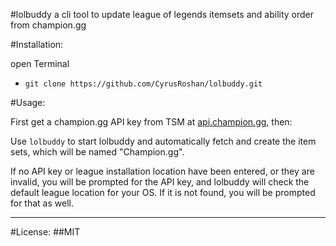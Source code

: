 #lolbuddy
a cli tool to update league of legends itemsets and ability order from champion.gg

#Installation:

open Terminal
* ```git clone https://github.com/CyrusRoshan/lolbuddy.git```

#Usage:

First get a champion.gg API key from TSM at <a href="http://api.champion.gg">api.champion.gg</a>, then:

Use ```lolbuddy``` to start lolbuddy and automatically fetch and create the item sets, which will be named "Champion.gg".

If no API key or league installation location have been entered, or they are invalid, you will be prompted for the API key, and lolbuddy will check the default league location for your OS. If it is not found, you will be prompted for that as well.

---

#License:
##MIT


